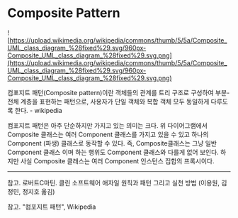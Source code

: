 # Composite Pattern

![https://upload.wikimedia.org/wikipedia/commons/thumb/5/5a/Composite_UML_class_diagram_%28fixed%29.svg/960px-Composite_UML_class_diagram_%28fixed%29.svg.png](https://upload.wikimedia.org/wikipedia/commons/thumb/5/5a/Composite_UML_class_diagram_%28fixed%29.svg/960px-Composite_UML_class_diagram_%28fixed%29.svg.png)

컴포지트 패턴(Composite pattern)이란 객체들의 관계를 트리 구조로 구성하여 부분-전체 계층을 표현하는 패턴으로, 사용자가 단일 객체와 복합 객체 모두 동일하게 다루도록 한다. - wikipedia

컴포지트 패턴은 아주 단순하지만 가지고 있는 의미는 크다. 위 다이어그램에서 Composite 클래스는 여러 Component 클래스를 가지고 있을 수 있고 하나의 Component (파생) 클래스로 동작할 수 있다. 즉, Composite클래스는 그냥 일반 Component 클래스 이며 하는 행위도 Component 클래스와 다를게 없어 보인다. 하지만 사실 Composite 클래스는 여러 Component 인스턴스 집합의 프록시이다. 

---

참고. 로버트C마틴. 클린 소프트웨어 애자일 원칙과 패턴 그리고 실천 방법 (이용원, 김정민, 정지호 옮김) 

참고. "컴포지트 패턴", Wikipedia
